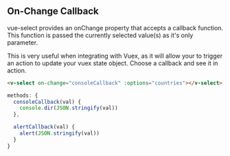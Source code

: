 ## On-Change Callback

vue-select provides an onChange property that accepts a callback function. This function is passed the currently selected value(s) as it's only parameter.

This is very useful when integrating with Vuex, as it will allow your to trigger an action to update your vuex state object. Choose a callback and see it in action.

```html
<v-select on-change="consoleCallback" :options="countries"></v-select>
```

```javascript
methods: {
  consoleCallback(val) {
    console.dir(JSON.stringify(val))
  },

  alertCallback(val) {
    alert(JSON.stringify(val))
  }
}
```